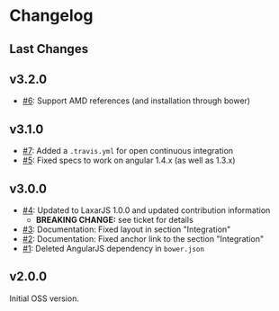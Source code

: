 # Changelog

## Last Changes


## v3.2.0

- [#6](https://github.com/LaxarJS/ax-messages-widget/issues/6): Support AMD references (and installation through bower)


## v3.1.0

- [#7](https://github.com/LaxarJS/ax-messages-widget/issues/7): Added a `.travis.yml` for open continuous integration
- [#5](https://github.com/LaxarJS/ax-messages-widget/issues/5): Fixed specs to work on angular 1.4.x (as well as 1.3.x)


## v3.0.0

- [#4](https://github.com/LaxarJS/ax-messages-widget/issues/4): Updated to LaxarJS 1.0.0 and updated contribution information
    + **BREAKING CHANGE:** see ticket for details
- [#3](https://github.com/LaxarJS/ax-messages-widget/issues/3): Documentation: Fixed layout in section "Integration"
- [#2](https://github.com/LaxarJS/ax-messages-widget/issues/2): Documentation: Fixed anchor link to the section "Integration"
- [#1](https://github.com/LaxarJS/ax-messages-widget/issues/1): Deleted AngularJS dependency in `bower.json`


## v2.0.0

Initial OSS version.

